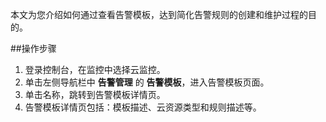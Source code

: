本文为您介绍如何通过查看告警模板，达到简化告警规则的创建和维护过程的目的。

##操作步骤
1. 登录控制台，在监控中选择云监控。
2. 单击左侧导航栏中 **告警管理** 的 **告警模板**，进入告警模板页面。
3. 单击名称，跳转到告警模板详情页。
4. 告警模板详情页包括：模板描述、云资源类型和规则描述等。